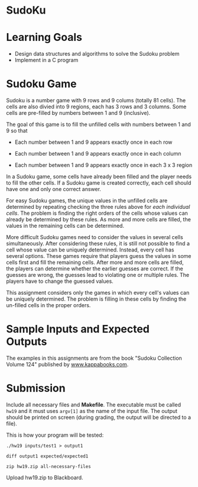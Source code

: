 # SudoKu 

Learning Goals
==============

* Design data structures and algorithms to solve the Sudoku problem
* Implement in a C program

Sudoku Game
===========

Sudoku is a number game with 9 rows and 9 colums (totally 81
cells). The cells are also divied into 9 regions, each has 3 rows and
3 columns.  Some cells are pre-filled by numbers between 1 and 9
(inclusive).

The goal of this game is to fill the unfilled cells with numbers
between 1 and 9 so that

- Each number between 1 and 9 appears exactly once in each row

- Each number between 1 and 9 appears exactly once in each column

- Each number between 1 and 9 appears exactly once in each 3 x 3 region

In a Sudoku game, some cells have already been filled and the player
needs to fill the other cells.  If a Sudoku game is created correctly,
each cell should have one and only one correct answer.

For easy Sudoku games, the unique values in the unfilled cells are
determined by repeating checking the three rules above for *each
individual cells*. The problem is finding the right orders of the
cells whose values can already be determined by these rules. As more
and more cells are filled, the values in the remaining cells can be
determined.

More difficult Sudoku games need to consider the values in several
cells simultaneously. After considering these rules, it is still not
possible to find a cell whose value can be uniquely determined.
Instead, every cell has several options.  These games require that
players guess the values in some cells first and fill the remaining
cells. After more and more cells are filled, the players can determine
whether the earlier guesses are correct.  If the guesses are wrong,
the guesses lead to violating one or multiple rules.  The players have
to change the guessed values.

This assignment considers only the games in which every cell's values
can be uniquely determined. The problem is filling in these cells by
finding the un-filled cells in the proper orders.

Sample Inputs and Expected Outputs
==================================

The examples in this assignments are from the book "Sudoku Collection
Volume 124" published by www.kappabooks.com.

Submission
==========

Include all necessary files and **Makefile**. The executable must be
called `hw19` and it must uses `argv[1]` as the name of the input
file.  The output should be printed on screen (during grading, the
output will be directed to a file).

This is how your program will be tested:

`./hw19 inputs/test1 > output1`

`diff output1 expected/expected1`


```
zip hw19.zip all-necessary-files
```

Upload hw19.zip to Blackboard.
